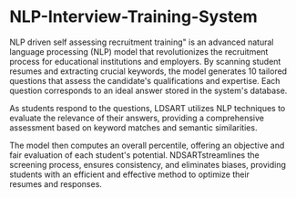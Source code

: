 # NLP-Interview-Training-System

NLP driven self assessing recruitment training" is an advanced natural language processing (NLP) model that revolutionizes the recruitment process for educational institutions and employers.
By scanning student resumes and extracting crucial keywords, the model generates 10 tailored questions that assess the candidate's qualifications and expertise. Each question corresponds to an ideal answer stored in the system's database. 

As students respond to the questions, LDSART utilizes NLP techniques to evaluate the relevance of their answers, providing a comprehensive assessment based on keyword matches and semantic similarities.

The model then computes an overall percentile, offering an objective and fair evaluation of each student's potential. NDSARTstreamlines the screening process, ensures consistency, and eliminates biases, providing students with an efficient and effective method to optimize their resumes and responses.
